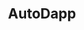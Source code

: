 ---
git: https://github.com/autodapp/autodapp
logohandle: autodappio
sort: autodapp
title: AutoDapp
website: https://autodapp.io/
---